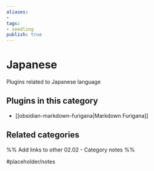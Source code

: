 ```yaml
---
aliases:
- 
tags: 
- seedling 
publish: true
---
```



# Japanese

Plugins related to Japanese language

## Plugins in this category

- [[obsidian-markdown-furigana|Markdown Furigana]]

## Related categories

%% Add links to other 02.02 - Category notes %%

#placeholder/notes